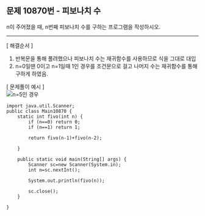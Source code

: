   
## 문제 10870번 - 피보나치 수
n이 주어졌을 때, n번째 피보나치 수를 구하는 프로그램을 작성하시오.

---------------
[ 해결순서 ]
1. 반복문을 통해 풀려했으나 피보나치 수는 재귀함수를 사용하므로 식을 그대로 대입
2. n=0일땐 0이고 n=1일때 1인 경우를 조건문으로 걸고 나머지 수는 재귀함수를 통해 구하게 하였음.

[ 문제풀이 예시 ]</br>
![n=5인 경우](https://blog.kakaocdn.net/dn/Evm5v/btqD7GDlOmS/poMlcFU1JbyHKNy6U1Wm00/img.png "n=5인 경우")

```
import java.util.Scanner;
public class Main10870 {
	static int fivo(int n) {
		if (n==0) return 0;
		if (n==1) return 1;
		
		return fivo(n-1)+fivo(n-2);
		
	}

	public static void main(String[] args) {
		Scanner sc=new Scanner(System.in);
		int n=sc.nextInt();

		System.out.println(fivo(n));
		
		sc.close();
	}

}
```

